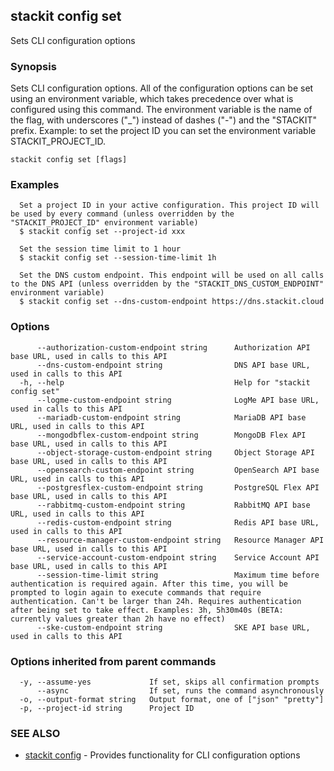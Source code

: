 ## stackit config set

Sets CLI configuration options

### Synopsis

Sets CLI configuration options.
All of the configuration options can be set using an environment variable, which takes precedence over what is configured using this command.
The environment variable is the name of the flag, with underscores ("_") instead of dashes ("-") and the "STACKIT" prefix.
Example: to set the project ID you can set the environment variable STACKIT_PROJECT_ID.

```
stackit config set [flags]
```

### Examples

```
  Set a project ID in your active configuration. This project ID will be used by every command (unless overridden by the "STACKIT_PROJECT_ID" environment variable)
  $ stackit config set --project-id xxx

  Set the session time limit to 1 hour
  $ stackit config set --session-time-limit 1h

  Set the DNS custom endpoint. This endpoint will be used on all calls to the DNS API (unless overridden by the "STACKIT_DNS_CUSTOM_ENDPOINT" environment variable)
  $ stackit config set --dns-custom-endpoint https://dns.stackit.cloud
```

### Options

```
      --authorization-custom-endpoint string      Authorization API base URL, used in calls to this API
      --dns-custom-endpoint string                DNS API base URL, used in calls to this API
  -h, --help                                      Help for "stackit config set"
      --logme-custom-endpoint string              LogMe API base URL, used in calls to this API
      --mariadb-custom-endpoint string            MariaDB API base URL, used in calls to this API
      --mongodbflex-custom-endpoint string        MongoDB Flex API base URL, used in calls to this API
      --object-storage-custom-endpoint string     Object Storage API base URL, used in calls to this API
      --opensearch-custom-endpoint string         OpenSearch API base URL, used in calls to this API
      --postgresflex-custom-endpoint string       PostgreSQL Flex API base URL, used in calls to this API
      --rabbitmq-custom-endpoint string           RabbitMQ API base URL, used in calls to this API
      --redis-custom-endpoint string              Redis API base URL, used in calls to this API
      --resource-manager-custom-endpoint string   Resource Manager API base URL, used in calls to this API
      --service-account-custom-endpoint string    Service Account API base URL, used in calls to this API
      --session-time-limit string                 Maximum time before authentication is required again. After this time, you will be prompted to login again to execute commands that require authentication. Can't be larger than 24h. Requires authentication after being set to take effect. Examples: 3h, 5h30m40s (BETA: currently values greater than 2h have no effect)
      --ske-custom-endpoint string                SKE API base URL, used in calls to this API
```

### Options inherited from parent commands

```
  -y, --assume-yes             If set, skips all confirmation prompts
      --async                  If set, runs the command asynchronously
  -o, --output-format string   Output format, one of ["json" "pretty"]
  -p, --project-id string      Project ID
```

### SEE ALSO

* [stackit config](./stackit_config.md)	 - Provides functionality for CLI configuration options

